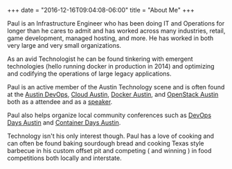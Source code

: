 +++
date = "2016-12-16T09:04:08-06:00"
title = "About Me"
+++

Paul is an Infrastructure Engineer who has been doing IT and Operations for longer than he cares to admit and has worked across many industries, retail, game development, managed hosting, and more.  He has worked in both very large and very small organizations.

As an avid Technologist he can be found tinkering with emergent technologies (hello running docker in production in 2014) and optimizing and codifying the operations of large legacy applications.

Paul is an active member of the Austin Technology scene and is often found at the [Austin DevOps](https://www.meetup.com/austin-devops/), [Cloud Austin](https://www.meetup.com/CloudAustin/), [Docker Austin](https://www.meetup.com/Docker-Austin/), and [OpenStack Austin](https://www.meetup.com/OpenStack-Austin/) both as a attendee and as a [speaker](/page/speaker).

Paul also helps organize local community conferences such as [DevOps Days Austin](https://www.devopsdays.org/events/2016-austin/welcome/) and [Container Days Austin](http://www.containerdaysaustin.com).

Technology isn't his only interest though.  Paul has a love of cooking and can often be found baking sourdough bread and cooking Texas style barbecue in his custom offset pit and competing ( and winning ) in food competitions both locally and interstate.
